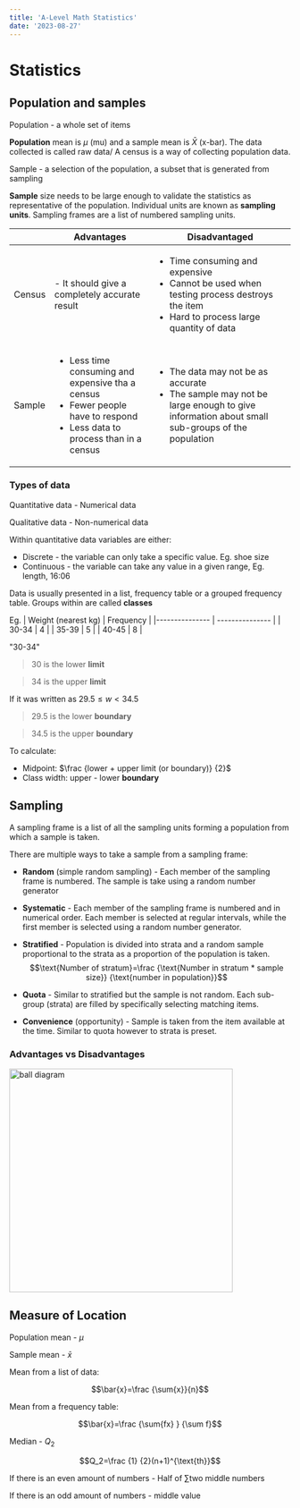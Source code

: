 ```yaml
---
title: 'A-Level Math Statistics'
date: '2023-08-27'
---
```


# Statistics

## Population and samples 

Population - a whole set of items 

**Population** mean is $\mu$ (mu) and a sample mean is $\bar{X}$ (x-bar). The data collected is called raw data/ A census is a way of collecting population data.

Sample - a selection of the population, a subset that is generated from sampling

**Sample** size needs to be large enough to validate the statistics as representative of the population. Individual units are known as **sampling units**. Sampling frames are a list of numbered sampling units.

| |Advantages | Disadvantaged |
|---------------- | --------------- | --------------- |
|Census |- It should give a completely accurate result | <ul><li>Time consuming and expensive</li><li>Cannot be used when testing process destroys the item</li> <li>Hard to process large quantity of data</li></ul> |
| Sample | <ul><li> Less time consuming and expensive tha a census</li> <li>Fewer people have to respond</li> <li>Less data to process than in a census</li></ul>|<ul><li>The data may not be as accurate</li> <li>The sample may not be large enough to give information about small sub-groups of the population</li></ul> |

### Types of data

Quantitative data - Numerical data

Qualitative data - Non-numerical data

Within quantitative data variables are either:
- Discrete - the variable can only take a specific value. Eg. shoe size
- Continuous - the variable can take any value in a given range, Eg. length, 16:06

Data is usually presented in a list, frequency table or a grouped frequency table. Groups within are called **classes**

Eg. 
| Weight (nearest kg)   | Frequency    |
|--------------- | --------------- |
| 30-34   | 4   |
| 35-39   | 5   |
| 40-45   | 8   |

"30-34"
> 30 is the lower **limit**

> 34 is the upper **limit**

If it was written as $29.5\le w < 34.5$

> 29.5 is the lower **boundary** 

> 34.5 is the upper **boundary**

To calculate:

- Midpoint: $\frac {lower + upper limit (or boundary)} {2}$
- Class width: upper - lower **boundary**

## Sampling

A sampling frame is a list of all the sampling units forming a population from which a sample is taken.

There are multiple ways to take a sample from a sampling frame:

- __Random__ (simple random sampling) - Each member of the sampling frame is numbered. The sample is take using a random number generator

- __Systematic__ - Each member of the sampling frame is numbered and in numerical order. Each member is selected at regular intervals, while the first member is selected using a random number generator.

- __Stratified__ - Population is divided into strata and a random sample proportional to the strata as a proportion of the population is taken.
$$\text{Number of stratum}=\frac {\text{Number in stratum * sample size}} {\text{number in population}}$$

- __Quota__ - Similar to stratified but the sample is not random. Each sub-group (strata) are filled by specifically selecting matching items.
- __Convenience__ (opportunity) - Sample is taken from the item available at the time. Similar to quota however to strata is preset.

### Advantages vs Disadvantages 
<img src="/img/math/1.jpg" alt="ball diagram" width="400"/> 

## Measure of Location

Population mean - $\mu$

Sample mean - $\bar{x}$

Mean from a list of data:

$$\bar{x}=\frac {\sum{x}}{n}$$

Mean from a frequency table:

$$\bar{x}=\frac {\sum{fx} } {\sum f}$$

Median - $Q_2$

$$Q_2=\frac {1} {2}(n+1)^{\text{th}}$$

If there is an even amount of numbers - Half of $\sum \text{two middle numbers}$

If there is an odd amount of numbers - middle value
